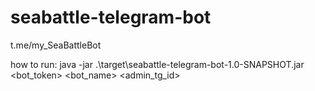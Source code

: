 # seabattle-telegram-bot
t.me/my_SeaBattleBot

how to run:
java -jar .\target\seabattle-telegram-bot-1.0-SNAPSHOT.jar <bot_token> <bot_name> <admin_tg_id>
